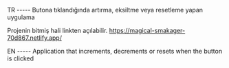 TR ----- Butona tıklandığında artırma, eksiltme veya resetleme yapan uygulama

Projenin bitmiş hali linkten açılabilir. https://magical-smakager-70d867.netlify.app/

EN ----- Application that increments, decrements or resets when the button is clicked
